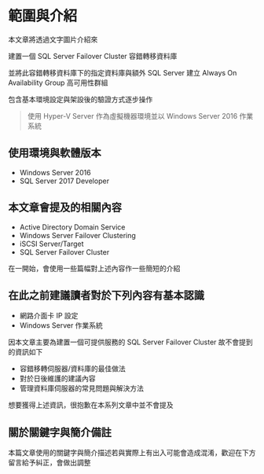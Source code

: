 
# 範圍與介紹

本文章將透過文字圖片介紹來

建置一個 SQL Server Failover Cluster 容錯轉移資料庫

並將此容錯轉移資料庫下的指定資料庫與額外 SQL Server 建立 Always On Availability Group 高可用性群組

包含基本環境設定與架設後的驗證方式逐步操作

> 使用 Hyper-V Server 作為虛擬機器環境並以 Windows Server 2016 作業系統

## 使用環境與軟體版本

- Windows Server 2016
- SQL Server 2017 Developer

## 本文章會提及的相關內容

- Active Directory Domain Service
- Windows Server Failover Clustering
- iSCSI Server/Target
- SQL Server Failover Cluster

在一開始，會使用一些篇幅對上述內容作一些簡短的介紹

## 在此之前建議讀者對於下列內容有基本認識

- 網路介面卡 IP 設定
- Windows Server 作業系統

因本文章主要為建置一個可提供服務的 SQL Server Failover Cluster 故不會提到的資訊如下

- 容錯移轉伺服器/資料庫的最佳做法
- 對於日後維護的建議內容
- 管理資料庫伺服器的常見問題與解決方法

想要獲得上述資訊，很抱歉在本系列文章中並不會提及

## 關於關鍵字與簡介備註

本篇文章使用的關鍵字與簡介描述若與實際上有出入可能會造成混淆，歡迎在下方留言給予糾正，會做出調整



